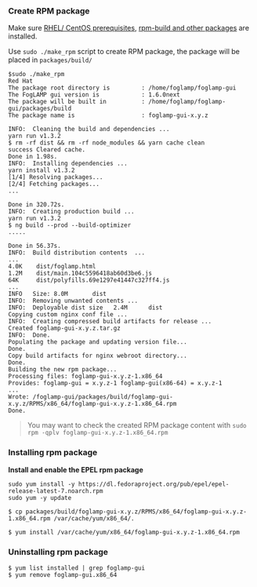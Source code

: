 
### Create RPM package

Make sure [RHEL/ CentOS prerequisites](prerequisite-redhat.md), [rpm-build and other packages](https://rpm-packaging-guide.github.io/#prerequisites) are installed.

Use `sudo ./make_rpm` script to create RPM package, the package will be placed in `packages/build/`

```
$sudo ./make_rpm
Red Hat
The package root directory is         : /home/foglamp/foglamp-gui
The FogLAMP gui version is            : 1.6.0next
The package will be built in          : /home/foglamp/foglamp-gui/packages/build
The package name is                   : foglamp-gui-x.y.z

INFO:  Cleaning the build and dependencies ...
yarn run v1.3.2
$ rm -rf dist && rm -rf node_modules && yarn cache clean
success Cleared cache.
Done in 1.98s.
INFO:  Installing dependencies ...
yarn install v1.3.2
[1/4] Resolving packages...
[2/4] Fetching packages...
...

Done in 320.72s.
INFO:  Creating production build ...
yarn run v1.3.2
$ ng build --prod --build-optimizer
.....

Done in 56.37s.
INFO:  Build distribution contents  ...
...
4.0K    dist/foglamp.html
1.2M    dist/main.104c5596418ab60d3be6.js
64K     dist/polyfills.69e1297e41447c327ff4.js
...
INFO   Size: 8.0M       dist
INFO:  Removing unwanted contents ...
INFO:  Deployable dist size   2.4M      dist
Copying custom nginx conf file ...
INFO:  Creating compressed build artifacts for release ...
Created foglamp-gui-x.y.z.tar.gz
INFO:  Done.
Populating the package and updating version file...
Done.
Copy build artifacts for nginx webroot directory...
Done.
Building the new rpm package...
Processing files: foglamp-gui-x.y.z-1.x86_64
Provides: foglamp-gui = x.y.z-1 foglamp-gui(x86-64) = x.y.z-1
...
Wrote: /foglamp-gui/packages/build/foglamp-gui-x.y.z/RPMS/x86_64/foglamp-gui-x.y.z-1.x86_64.rpm
Done.

```

> You may want to check the created RPM package content with `sudo rpm -qplv foglamp-gui-x.y.z-1.x86_64.rpm`


### Installing rpm package

**Install and enable the EPEL rpm package**

```
sudo yum install -y https://dl.fedoraproject.org/pub/epel/epel-release-latest-7.noarch.rpm
sudo yum -y update
```

```
$ cp packages/build/foglamp-gui-x.y.z/RPMS/x86_64/foglamp-gui-x.y.z-1.x86_64.rpm /var/cache/yum/x86_64/.

$ yum install /var/cache/yum/x86_64/foglamp-gui-x.y.z-1.x86_64.rpm
```



### Uninstalling rpm package

```
$ yum list installed | grep foglamp-gui
$ yum remove foglamp-gui.x86_64
```
